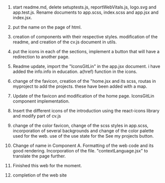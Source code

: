 1. start readme.md, delete setuptests.js, reportWebVitals.js, logo.svg and app.test.js.
   Rename documents to app.scss, index.scss and app.jsx and index.jsx.

2. put the name on the page of html.

3. creation of components with their respective styles. modification of the readme, and creation of the cv.js document in utils.

4. put the icons in each of the sections, implement a button that will have a redirection to another page.

5. Readme update, import the "IconsGitLin" in the app.jsx document. i have added the info.info in education. a(href) function in the icons.

6. change of the favicon, creation of the "home.jsx and its scss, routas in myproject to add the projects. these have been added with a map.

7. Update of the favicon and modification of the home page. IconsGitLin component implementation.

8. Insert the different icons of the introduction using the react-icons library and modify part of cv.js

9. change of the color favicon, change of the scss styles in app.scss, incorporation of several backgrounds and change of the color palette used for the web. use of the use state for the See my projects button.

10. Change of name in Component A. Formatting of the web code and its good rendering. Incorporation of the file. "contextLanguage.jsx" to translate the page further.

11. Finished this web for the moment.

12. completion of the web site
